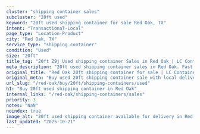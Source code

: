 ```yaml
---
cluster: "shipping container sales"
subcluster: "20ft used"
keyword: "20ft used shipping container for sale Red Oak, TX"
intent: "Transactional-Local"
page_type: "Location-Product"
city: "Red Oak, TX"
service_type: "shipping container"
condition: "Used"
size: "20ft"
title_tag: "20ft Z9j Used shipping container Sales in Red Oak | LC Container"
meta_description: "20ft used shipping container sales in Red Oak. Fast delivery, competitive pricing. Serving shipping containers area. Quote ID: 5HL. Call (214) 524-4168 for your free quote today."
original_title: "Red Oak 20ft shipping container for sale | LC Container"
original_meta: "Buy used 20ft shipping container sale with local delivery in Red Oak, TX. LC Container — local Since 2003. Request a fast quote today."
url_slug: "/red-oak/buy/20ft/shipping-containers/used"
h1: "Buy 20ft used shipping container in Red Oak"
internal_links: "/red-oak/shipping-containers/sales"
priority: 3
notes: "NaN"
noindex: true
image_alt: "20ft used shipping container available for delivery in Red Oak"
last_updated: "2025-10-21"
---
```


<!-- TODO: Add unique city/inventory copy, images, and internal links here. -->
